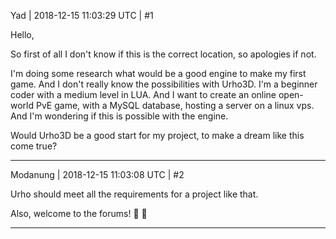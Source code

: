 Yad | 2018-12-15 11:03:29 UTC | #1

Hello,

So first of all I don't know if this is the correct location, so apologies if not.

I'm doing some research what would be a good engine to make my first game. And I don't really know the possibilities with Urho3D.
I'm a beginner coder with a medium level in LUA. And I want to create an online open-world PvE game, with a MySQL database, hosting a server on a linux vps. And I'm wondering if this is possible with the engine.

Would Urho3D be a good start for my project, to make a dream like this come true?

-------------------------

Modanung | 2018-12-15 11:03:08 UTC | #2

Urho should meet all the requirements for a project like that.

Also, welcome to the forums! :confetti_ball: :slightly_smiling_face:

-------------------------

